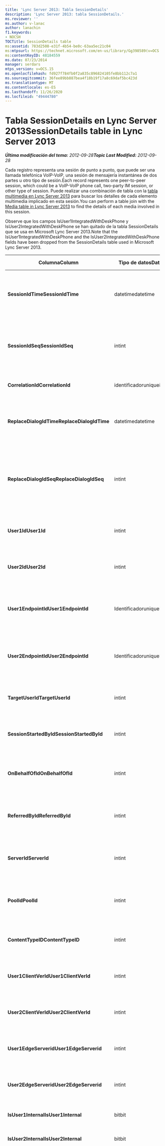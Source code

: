 ```yaml
---
title: 'Lync Server 2013: Tabla SessionDetails'
description: 'Lync Server 2013: tabla SessionDetails.'
ms.reviewer: ''
ms.author: v-lanac
author: lanachin
f1.keywords:
- NOCSH
TOCTitle: SessionDetails table
ms:assetid: 783d2508-e31f-4b54-be0c-63aa5ec21c04
ms:mtpsurl: https://technet.microsoft.com/en-us/library/Gg398589(v=OCS.15)
ms:contentKeyID: 48184559
ms.date: 07/23/2014
manager: serdars
mtps_version: v=OCS.15
ms.openlocfilehash: fd927f784fb0f2a835c896824105fe8bb112c7a1
ms.sourcegitcommit: 36fee89bb887bea4f18b19f17a8c69daf5bc423d
ms.translationtype: MT
ms.contentlocale: es-ES
ms.lasthandoff: 11/26/2020
ms.locfileid: "49444780"
---
```

# <a name="sessiondetails-table-in-lync-server-2013"></a><span data-ttu-id="be54a-103">Tabla SessionDetails en Lync Server 2013</span><span class="sxs-lookup"><span data-stu-id="be54a-103">SessionDetails table in Lync Server 2013</span></span>

<div data-xmlns="http://www.w3.org/1999/xhtml">

<div class="topic" data-xmlns="http://www.w3.org/1999/xhtml" data-msxsl="urn:schemas-microsoft-com:xslt" data-cs="https://msdn.microsoft.com/">

<div data-asp="https://msdn2.microsoft.com/asp">



</div>

<div id="mainSection">

<div id="mainBody"><span data-ttu-id="be54a-104">

<span> </span></span><span class="sxs-lookup"><span data-stu-id="be54a-104">

<span> </span></span></span>

<span data-ttu-id="be54a-105">_**Última modificación del tema:** 2012-09-28_</span><span class="sxs-lookup"><span data-stu-id="be54a-105">_**Topic Last Modified:** 2012-09-28_</span></span>

<span data-ttu-id="be54a-106">Cada registro representa una sesión de punto a punto, que puede ser una llamada telefónica VoIP-VoIP, una sesión de mensajería instantánea de dos partes u otro tipo de sesión.</span><span class="sxs-lookup"><span data-stu-id="be54a-106">Each record represents one peer-to-peer session, which could be a VoIP-VoIP phone call, two-party IM session, or other type of session.</span></span> <span data-ttu-id="be54a-107">Puede realizar una combinación de tabla con la [tabla multimedia en Lync Server 2013](lync-server-2013-media-table.md) para buscar los detalles de cada elemento multimedia implicado en esta sesión.</span><span class="sxs-lookup"><span data-stu-id="be54a-107">You can perform a table join with the [Media table in Lync Server 2013](lync-server-2013-media-table.md) to find the details of each media involved in this session.</span></span>

<span data-ttu-id="be54a-108">Observe que los campos IsUser1IntegratedWithDeskPhone y IsUser2IntegratedWithDeskPhone se han quitado de la tabla SessionDetails que se usa en Microsoft Lync Server 2013.</span><span class="sxs-lookup"><span data-stu-id="be54a-108">Note that the IsUser1IntegratedWithDeskPhone and the IsUser2IntegratedWithDeskPhone fields have been dropped from the SessionDetails table used in Microsoft Lync Server 2013.</span></span>


<table>
<colgroup>
<col style="width: 25%" />
<col style="width: 25%" />
<col style="width: 25%" />
<col style="width: 25%" />
</colgroup>
<thead>
<tr class="header">
<th><span data-ttu-id="be54a-109">Columna</span><span class="sxs-lookup"><span data-stu-id="be54a-109">Column</span></span></th>
<th><span data-ttu-id="be54a-110">Tipo de datos</span><span class="sxs-lookup"><span data-stu-id="be54a-110">Data Type</span></span></th>
<th><span data-ttu-id="be54a-111">Clave o índice</span><span class="sxs-lookup"><span data-stu-id="be54a-111">Key/Index</span></span></th>
<th><span data-ttu-id="be54a-112">Detalles</span><span class="sxs-lookup"><span data-stu-id="be54a-112">Details</span></span></th>
</tr>
</thead>
<tbody>
<tr class="odd">
<td><p><span data-ttu-id="be54a-113"><strong>SessionIdTime</strong></span><span class="sxs-lookup"><span data-stu-id="be54a-113"><strong>SessionIdTime</strong></span></span></p></td>
<td><p><span data-ttu-id="be54a-114">datetime</span><span class="sxs-lookup"><span data-stu-id="be54a-114">datetime</span></span></p></td>
<td><p><span data-ttu-id="be54a-115">Principal, extranjero</span><span class="sxs-lookup"><span data-stu-id="be54a-115">Primary, Foreign</span></span></p></td>
<td><p><span data-ttu-id="be54a-116">Hora de la solicitud de sesión.</span><span class="sxs-lookup"><span data-stu-id="be54a-116">Time of session request.</span></span> <span data-ttu-id="be54a-117">Se usa en conjunción con <strong>SessionIdSeq</strong> para identificar de forma única una sesión.</span><span class="sxs-lookup"><span data-stu-id="be54a-117">Used in conjunction with <strong>SessionIdSeq</strong> to uniquely identify a session.</span></span> <span data-ttu-id="be54a-118">Para obtener más información, vea la <a href="lync-server-2013-dialogs-table.md">tabla cuadros de diálogo en Lync Server 2013</a> .</span><span class="sxs-lookup"><span data-stu-id="be54a-118">See the <a href="lync-server-2013-dialogs-table.md">Dialogs table in Lync Server 2013</a> for more information.</span></span></p></td>
</tr>
<tr class="even">
<td><p><span data-ttu-id="be54a-119"><strong>SessionIdSeq</strong></span><span class="sxs-lookup"><span data-stu-id="be54a-119"><strong>SessionIdSeq</strong></span></span></p></td>
<td><p><span data-ttu-id="be54a-120">int</span><span class="sxs-lookup"><span data-stu-id="be54a-120">int</span></span></p></td>
<td><p><span data-ttu-id="be54a-121">Principal, extranjero</span><span class="sxs-lookup"><span data-stu-id="be54a-121">Primary, Foreign</span></span></p></td>
<td><p><span data-ttu-id="be54a-122">Número de identificación para identificar la sesión.</span><span class="sxs-lookup"><span data-stu-id="be54a-122">ID number to identify the session.</span></span> <span data-ttu-id="be54a-123">Se usa junto con <strong>SessionIdTime</strong> para identificar de forma única una sesión. \* para obtener más información, consulta la <a href="lync-server-2013-dialogs-table.md">tabla de cuadros de diálogo en Lync Server 2013</a> .</span><span class="sxs-lookup"><span data-stu-id="be54a-123">Used in conjunction with <strong>SessionIdTime</strong> to uniquely identify a session.\* See the <a href="lync-server-2013-dialogs-table.md">Dialogs table in Lync Server 2013</a> for more information.</span></span></p></td>
</tr>
<tr class="odd">
<td><p><span data-ttu-id="be54a-124"><strong>CorrelationId</strong></span><span class="sxs-lookup"><span data-stu-id="be54a-124"><strong>CorrelationId</strong></span></span></p></td>
<td><p><span data-ttu-id="be54a-125">identificador</span><span class="sxs-lookup"><span data-stu-id="be54a-125">uniqueidentifier</span></span></p></td>
<td></td>
<td><p><span data-ttu-id="be54a-126">Un GUID para correlacionar varias sesiones.</span><span class="sxs-lookup"><span data-stu-id="be54a-126">A GUID to correlate multiple sessions.</span></span></p></td>
</tr>
<tr class="even">
<td><p><span data-ttu-id="be54a-127"><strong>ReplaceDialogIdTime</strong></span><span class="sxs-lookup"><span data-stu-id="be54a-127"><strong>ReplaceDialogIdTime</strong></span></span></p></td>
<td><p><span data-ttu-id="be54a-128">datetime</span><span class="sxs-lookup"><span data-stu-id="be54a-128">datetime</span></span></p></td>
<td><p><span data-ttu-id="be54a-129">Extranjero</span><span class="sxs-lookup"><span data-stu-id="be54a-129">Foreign</span></span></p></td>
<td><p><span data-ttu-id="be54a-130">Número de identificación para identificar el cuadro de diálogo que se reemplazó por la sesión actual.</span><span class="sxs-lookup"><span data-stu-id="be54a-130">ID number to identify the dialog which was replaced by current session.</span></span> <span data-ttu-id="be54a-131">Para obtener más información, vea la <a href="lync-server-2013-dialogs-table.md">tabla cuadros de diálogo en Lync Server 2013</a> .</span><span class="sxs-lookup"><span data-stu-id="be54a-131">See the <a href="lync-server-2013-dialogs-table.md">Dialogs table in Lync Server 2013</a> for more information.</span></span></p></td>
</tr>
<tr class="odd">
<td><p><span data-ttu-id="be54a-132"><strong>ReplaceDialogIdSeq</strong></span><span class="sxs-lookup"><span data-stu-id="be54a-132"><strong>ReplaceDialogIdSeq</strong></span></span></p></td>
<td><p><span data-ttu-id="be54a-133">int</span><span class="sxs-lookup"><span data-stu-id="be54a-133">int</span></span></p></td>
<td><p><span data-ttu-id="be54a-134">Extranjero</span><span class="sxs-lookup"><span data-stu-id="be54a-134">Foreign</span></span></p></td>
<td><p><span data-ttu-id="be54a-135">Número de identificación para identificar la sesión.</span><span class="sxs-lookup"><span data-stu-id="be54a-135">ID number to identify the session.</span></span> <span data-ttu-id="be54a-136">Se usa junto con <strong>ReplacesDialogIdTime</strong> para identificar de forma única una sesión que se reemplaza por esta sesión.</span><span class="sxs-lookup"><span data-stu-id="be54a-136">Used in conjunction with <strong>ReplacesDialogIdTime</strong> to uniquely identify a session that is replaced by this session.</span></span> <span data-ttu-id="be54a-137">Para obtener más información, vea la <a href="lync-server-2013-dialogs-table.md">tabla cuadros de diálogo en Lync Server 2013</a> .</span><span class="sxs-lookup"><span data-stu-id="be54a-137">See the <a href="lync-server-2013-dialogs-table.md">Dialogs table in Lync Server 2013</a> for more information.</span></span></p></td>
</tr>
<tr class="even">
<td><p><span data-ttu-id="be54a-138"><strong>User1Id</strong></span><span class="sxs-lookup"><span data-stu-id="be54a-138"><strong>User1Id</strong></span></span></p></td>
<td><p><span data-ttu-id="be54a-139">int</span><span class="sxs-lookup"><span data-stu-id="be54a-139">int</span></span></p></td>
<td><p><span data-ttu-id="be54a-140">Extranjero</span><span class="sxs-lookup"><span data-stu-id="be54a-140">Foreign</span></span></p></td>
<td><p><span data-ttu-id="be54a-141">IDENTIFICADOR de un usuario de la sesión.</span><span class="sxs-lookup"><span data-stu-id="be54a-141">ID of one user in the session.</span></span> <span data-ttu-id="be54a-142">Para obtener más información, consulte la <a href="lync-server-2013-users-table.md">tabla usuarios en Lync Server 2013</a> .</span><span class="sxs-lookup"><span data-stu-id="be54a-142">See the <a href="lync-server-2013-users-table.md">Users table in Lync Server 2013</a> for more information.</span></span></p></td>
</tr>
<tr class="odd">
<td><p><span data-ttu-id="be54a-143"><strong>User2Id</strong></span><span class="sxs-lookup"><span data-stu-id="be54a-143"><strong>User2Id</strong></span></span></p></td>
<td><p><span data-ttu-id="be54a-144">int</span><span class="sxs-lookup"><span data-stu-id="be54a-144">int</span></span></p></td>
<td><p><span data-ttu-id="be54a-145">Extranjero</span><span class="sxs-lookup"><span data-stu-id="be54a-145">Foreign</span></span></p></td>
<td><p><span data-ttu-id="be54a-146">IDENTIFICADOR del otro usuario de la sesión.</span><span class="sxs-lookup"><span data-stu-id="be54a-146">ID of the other user in the session.</span></span> <span data-ttu-id="be54a-147">Para obtener más información, consulte la <a href="lync-server-2013-users-table.md">tabla usuarios en Lync Server 2013</a> .</span><span class="sxs-lookup"><span data-stu-id="be54a-147">See the <a href="lync-server-2013-users-table.md">Users table in Lync Server 2013</a> for more information.</span></span></p></td>
</tr>
<tr class="even">
<td><p><span data-ttu-id="be54a-148"><strong>User1EndpointId</strong></span><span class="sxs-lookup"><span data-stu-id="be54a-148"><strong>User1EndpointId</strong></span></span></p></td>
<td><p><span data-ttu-id="be54a-149">Identificador</span><span class="sxs-lookup"><span data-stu-id="be54a-149">uniqueIdentifier</span></span></p></td>
<td></td>
<td><p><span data-ttu-id="be54a-150">GUID que identifica el extremo utilizado por el primer usuario de la sesión.</span><span class="sxs-lookup"><span data-stu-id="be54a-150">GUID that identifies the endpoint used by the first user in the session.</span></span></p>
<p><span data-ttu-id="be54a-151">Este campo se introdujo en Microsoft Lync Server 2013.</span><span class="sxs-lookup"><span data-stu-id="be54a-151">This field was introduced in Microsoft Lync Server 2013.</span></span></p></td>
</tr>
<tr class="odd">
<td><p><span data-ttu-id="be54a-152"><strong>User2EndpointId</strong></span><span class="sxs-lookup"><span data-stu-id="be54a-152"><strong>User2EndpointId</strong></span></span></p></td>
<td><p><span data-ttu-id="be54a-153">Identificador</span><span class="sxs-lookup"><span data-stu-id="be54a-153">uniqueIdentifier</span></span></p></td>
<td></td>
<td><p><span data-ttu-id="be54a-154">GUID que identifica el extremo usado por el segundo usuario de la sesión.</span><span class="sxs-lookup"><span data-stu-id="be54a-154">GUID that identifies the endpoint used by the second user in the session.</span></span></p>
<p><span data-ttu-id="be54a-155">Este campo se introdujo en Microsoft Lync Server 2013.</span><span class="sxs-lookup"><span data-stu-id="be54a-155">This field was introduced in Microsoft Lync Server 2013.</span></span></p></td>
</tr>
<tr class="even">
<td><p><span data-ttu-id="be54a-156"><strong>TargetUserId</strong></span><span class="sxs-lookup"><span data-stu-id="be54a-156"><strong>TargetUserId</strong></span></span></p></td>
<td><p><span data-ttu-id="be54a-157">int</span><span class="sxs-lookup"><span data-stu-id="be54a-157">int</span></span></p></td>
<td><p><span data-ttu-id="be54a-158">Extranjero</span><span class="sxs-lookup"><span data-stu-id="be54a-158">Foreign</span></span></p></td>
<td><p><span data-ttu-id="be54a-159">El URI del usuario original para la solicitud SIP.</span><span class="sxs-lookup"><span data-stu-id="be54a-159">The original To user URI in the SIP request.</span></span> <span data-ttu-id="be54a-160">para obtener más información, consulte la <a href="lync-server-2013-users-table.md">tabla usuarios en Lync Server 2013</a> .</span><span class="sxs-lookup"><span data-stu-id="be54a-160">see the <a href="lync-server-2013-users-table.md">Users table in Lync Server 2013</a> for more information.</span></span></p></td>
</tr>
<tr class="odd">
<td><p><span data-ttu-id="be54a-161"><strong>SessionStartedById</strong></span><span class="sxs-lookup"><span data-stu-id="be54a-161"><strong>SessionStartedById</strong></span></span></p></td>
<td><p><span data-ttu-id="be54a-162">int</span><span class="sxs-lookup"><span data-stu-id="be54a-162">int</span></span></p></td>
<td><p><span data-ttu-id="be54a-163">Extranjero</span><span class="sxs-lookup"><span data-stu-id="be54a-163">Foreign</span></span></p></td>
<td><p><span data-ttu-id="be54a-164">IDENTIFICADOR del usuario que inició la sesión.</span><span class="sxs-lookup"><span data-stu-id="be54a-164">ID of the user who started the session.</span></span> <span data-ttu-id="be54a-165">Para obtener más información, consulte la <a href="lync-server-2013-users-table.md">tabla usuarios en Lync Server 2013</a> .</span><span class="sxs-lookup"><span data-stu-id="be54a-165">See the <a href="lync-server-2013-users-table.md">Users table in Lync Server 2013</a> for more information.</span></span></p></td>
</tr>
<tr class="even">
<td><p><span data-ttu-id="be54a-166"><strong>OnBehalfOfId</strong></span><span class="sxs-lookup"><span data-stu-id="be54a-166"><strong>OnBehalfOfId</strong></span></span></p></td>
<td><p><span data-ttu-id="be54a-167">int</span><span class="sxs-lookup"><span data-stu-id="be54a-167">int</span></span></p></td>
<td><p><span data-ttu-id="be54a-168">Extranjero</span><span class="sxs-lookup"><span data-stu-id="be54a-168">Foreign</span></span></p></td>
<td><p><span data-ttu-id="be54a-169">Indica el identificador del usuario de la persona que llama en nombre.</span><span class="sxs-lookup"><span data-stu-id="be54a-169">Indicates the ID of the user of who the caller is on behalf.</span></span> <span data-ttu-id="be54a-170">Para obtener más información, consulte la <a href="lync-server-2013-users-table.md">tabla usuarios en Lync Server 2013</a> .</span><span class="sxs-lookup"><span data-stu-id="be54a-170">See the <a href="lync-server-2013-users-table.md">Users table in Lync Server 2013</a> for more information.</span></span></p></td>
</tr>
<tr class="odd">
<td><p><span data-ttu-id="be54a-171"><strong>ReferredById</strong></span><span class="sxs-lookup"><span data-stu-id="be54a-171"><strong>ReferredById</strong></span></span></p></td>
<td><p><span data-ttu-id="be54a-172">int</span><span class="sxs-lookup"><span data-stu-id="be54a-172">int</span></span></p></td>
<td><p><span data-ttu-id="be54a-173">Extranjero</span><span class="sxs-lookup"><span data-stu-id="be54a-173">Foreign</span></span></p></td>
<td><p><span data-ttu-id="be54a-174">IDENTIFICADOR del usuario al que hace referencia la llamada.</span><span class="sxs-lookup"><span data-stu-id="be54a-174">ID of the user by who the call is referred.</span></span> <span data-ttu-id="be54a-175">Para obtener más información, consulte la <a href="lync-server-2013-users-table.md">tabla usuarios en Lync Server 2013</a> .</span><span class="sxs-lookup"><span data-stu-id="be54a-175">See the <a href="lync-server-2013-users-table.md">Users table in Lync Server 2013</a> for more information.</span></span></p></td>
</tr>
<tr class="even">
<td><p><span data-ttu-id="be54a-176"><strong>ServerId</strong></span><span class="sxs-lookup"><span data-stu-id="be54a-176"><strong>ServerId</strong></span></span></p></td>
<td><p><span data-ttu-id="be54a-177">int</span><span class="sxs-lookup"><span data-stu-id="be54a-177">int</span></span></p></td>
<td><p><span data-ttu-id="be54a-178">Extranjero</span><span class="sxs-lookup"><span data-stu-id="be54a-178">Foreign</span></span></p></td>
<td><p><span data-ttu-id="be54a-179">IDENTIFICADOR del servidor front-end usado para esta sesión.</span><span class="sxs-lookup"><span data-stu-id="be54a-179">ID of the front-end server used for this session.</span></span> <span data-ttu-id="be54a-180">Para obtener más información, consulte la <a href="lync-server-2013-servers-table.md">tabla servidores en Lync Server 2013</a> .</span><span class="sxs-lookup"><span data-stu-id="be54a-180">See the <a href="lync-server-2013-servers-table.md">Servers table in Lync Server 2013</a> for more information.</span></span></p></td>
</tr>
<tr class="odd">
<td><p><span data-ttu-id="be54a-181"><strong>PoolId</strong></span><span class="sxs-lookup"><span data-stu-id="be54a-181"><strong>PoolId</strong></span></span></p></td>
<td><p><span data-ttu-id="be54a-182">int</span><span class="sxs-lookup"><span data-stu-id="be54a-182">int</span></span></p></td>
<td><p><span data-ttu-id="be54a-183">Extranjero</span><span class="sxs-lookup"><span data-stu-id="be54a-183">Foreign</span></span></p></td>
<td><p><span data-ttu-id="be54a-184">IDENTIFICADOR del grupo en el que se capturó la sesión.</span><span class="sxs-lookup"><span data-stu-id="be54a-184">ID of the pool in which the session was captured.</span></span> <span data-ttu-id="be54a-185">Para obtener más información, consulte la <a href="lync-server-2013-pools-table.md">tabla de grupos en Lync Server 2013</a> .</span><span class="sxs-lookup"><span data-stu-id="be54a-185">See the <a href="lync-server-2013-pools-table.md">Pools table in Lync Server 2013</a> for more information.</span></span></p></td>
</tr>
<tr class="even">
<td><p><span data-ttu-id="be54a-186"><strong>ContentTypeID</strong></span><span class="sxs-lookup"><span data-stu-id="be54a-186"><strong>ContentTypeID</strong></span></span></p></td>
<td><p><span data-ttu-id="be54a-187">int</span><span class="sxs-lookup"><span data-stu-id="be54a-187">int</span></span></p></td>
<td><p><span data-ttu-id="be54a-188">Extranjero</span><span class="sxs-lookup"><span data-stu-id="be54a-188">Foreign</span></span></p></td>
<td><p><span data-ttu-id="be54a-189">Tipo de contenido usado en la sesión.</span><span class="sxs-lookup"><span data-stu-id="be54a-189">Content type used in the session.</span></span> <span data-ttu-id="be54a-190">Para obtener más información, consulte la <a href="lync-server-2013-contenttypes-table.md">tabla contentTypes en Lync Server 2013</a> .</span><span class="sxs-lookup"><span data-stu-id="be54a-190">See the <a href="lync-server-2013-contenttypes-table.md">ContentTypes table in Lync Server 2013</a> for more information.</span></span></p></td>
</tr>
<tr class="odd">
<td><p><span data-ttu-id="be54a-191"><strong>User1ClientVerId</strong></span><span class="sxs-lookup"><span data-stu-id="be54a-191"><strong>User1ClientVerId</strong></span></span></p></td>
<td><p><span data-ttu-id="be54a-192">int</span><span class="sxs-lookup"><span data-stu-id="be54a-192">int</span></span></p></td>
<td><p><span data-ttu-id="be54a-193">Extranjero</span><span class="sxs-lookup"><span data-stu-id="be54a-193">Foreign</span></span></p></td>
<td><p><span data-ttu-id="be54a-194">Versión de cliente usada por el usuario1.</span><span class="sxs-lookup"><span data-stu-id="be54a-194">Client version used by User1.</span></span> <span data-ttu-id="be54a-195">Para obtener más información, consulte la <a href="lync-server-2013-clientversions-table.md">tabla ClientVersions en Lync Server 2013</a> .</span><span class="sxs-lookup"><span data-stu-id="be54a-195">See the <a href="lync-server-2013-clientversions-table.md">ClientVersions table in Lync Server 2013</a> for more information.</span></span></p></td>
</tr>
<tr class="even">
<td><p><span data-ttu-id="be54a-196"><strong>User2ClientVerId</strong></span><span class="sxs-lookup"><span data-stu-id="be54a-196"><strong>User2ClientVerId</strong></span></span></p></td>
<td><p><span data-ttu-id="be54a-197">int</span><span class="sxs-lookup"><span data-stu-id="be54a-197">int</span></span></p></td>
<td><p><span data-ttu-id="be54a-198">Extranjero</span><span class="sxs-lookup"><span data-stu-id="be54a-198">Foreign</span></span></p></td>
<td><p><span data-ttu-id="be54a-199">Versión de cliente usada por usuario2.</span><span class="sxs-lookup"><span data-stu-id="be54a-199">Client version used by User2.</span></span> <span data-ttu-id="be54a-200">Para obtener más información, consulte la <a href="lync-server-2013-clientversions-table.md">tabla ClientVersions en Lync Server 2013</a> .</span><span class="sxs-lookup"><span data-stu-id="be54a-200">See the <a href="lync-server-2013-clientversions-table.md">ClientVersions table in Lync Server 2013</a> for more information.</span></span></p></td>
</tr>
<tr class="odd">
<td><p><span data-ttu-id="be54a-201"><strong>User1EdgeServerid</strong></span><span class="sxs-lookup"><span data-stu-id="be54a-201"><strong>User1EdgeServerid</strong></span></span></p></td>
<td><p><span data-ttu-id="be54a-202">int</span><span class="sxs-lookup"><span data-stu-id="be54a-202">int</span></span></p></td>
<td><p><span data-ttu-id="be54a-203">Extranjero</span><span class="sxs-lookup"><span data-stu-id="be54a-203">Foreign</span></span></p></td>
<td><p><span data-ttu-id="be54a-204">Servidor perimetral usado por el usuario1.</span><span class="sxs-lookup"><span data-stu-id="be54a-204">Edge Server used by User1.</span></span> <span data-ttu-id="be54a-205">Para obtener más información, consulte la <a href="lync-server-2013-edgeservers-table.md">tabla EdgeServers en Lync Server 2013</a> .</span><span class="sxs-lookup"><span data-stu-id="be54a-205">See the <a href="lync-server-2013-edgeservers-table.md">EdgeServers table in Lync Server 2013</a> for more information.</span></span></p></td>
</tr>
<tr class="even">
<td><p><span data-ttu-id="be54a-206"><strong>User2EdgeServerid</strong></span><span class="sxs-lookup"><span data-stu-id="be54a-206"><strong>User2EdgeServerid</strong></span></span></p></td>
<td><p><span data-ttu-id="be54a-207">int</span><span class="sxs-lookup"><span data-stu-id="be54a-207">int</span></span></p></td>
<td><p><span data-ttu-id="be54a-208">Extranjero</span><span class="sxs-lookup"><span data-stu-id="be54a-208">Foreign</span></span></p></td>
<td><p><span data-ttu-id="be54a-209">Servidor perimetral usado por usuario2.</span><span class="sxs-lookup"><span data-stu-id="be54a-209">Edge Server used by User2.</span></span> <span data-ttu-id="be54a-210">Para obtener más información, consulte la <a href="lync-server-2013-edgeservers-table.md">tabla EdgeServers en Lync Server 2013</a> .</span><span class="sxs-lookup"><span data-stu-id="be54a-210">See the <a href="lync-server-2013-edgeservers-table.md">EdgeServers table in Lync Server 2013</a> for more information.</span></span></p></td>
</tr>
<tr class="odd">
<td><p><span data-ttu-id="be54a-211"><strong>IsUser1Internal</strong></span><span class="sxs-lookup"><span data-stu-id="be54a-211"><strong>IsUser1Internal</strong></span></span></p></td>
<td><p><span data-ttu-id="be54a-212">bit</span><span class="sxs-lookup"><span data-stu-id="be54a-212">bit</span></span></p></td>
<td></td>
<td><p><span data-ttu-id="be54a-213">Si user1 está conectado desde interno o no.</span><span class="sxs-lookup"><span data-stu-id="be54a-213">Whether User1 is logged on from internal or not.</span></span></p></td>
</tr>
<tr class="even">
<td><p><span data-ttu-id="be54a-214"><strong>IsUser2Internal</strong></span><span class="sxs-lookup"><span data-stu-id="be54a-214"><strong>IsUser2Internal</strong></span></span></p></td>
<td><p><span data-ttu-id="be54a-215">bit</span><span class="sxs-lookup"><span data-stu-id="be54a-215">bit</span></span></p></td>
<td></td>
<td><p><span data-ttu-id="be54a-216">Si usuario2 está conectado desde interno o no.</span><span class="sxs-lookup"><span data-stu-id="be54a-216">Whether User2 is logged on from internal or not.</span></span></p></td>
</tr>
<tr class="odd">
<td><p><span data-ttu-id="be54a-217"><strong>InviteTime</strong></span><span class="sxs-lookup"><span data-stu-id="be54a-217"><strong>InviteTime</strong></span></span></p></td>
<td><p><span data-ttu-id="be54a-218">datetime</span><span class="sxs-lookup"><span data-stu-id="be54a-218">datetime</span></span></p></td>
<td></td>
<td><p><span data-ttu-id="be54a-219">La hora de la primera solicitud de invitación.</span><span class="sxs-lookup"><span data-stu-id="be54a-219">The time of the first INVITE request.</span></span> <span data-ttu-id="be54a-220">Por lo general, este campo se rellena con los datos generados desde el mensaje de invitación inicial de la sesión.</span><span class="sxs-lookup"><span data-stu-id="be54a-220">This field is typically populated by data generated from the initial INVITE message in the session.</span></span> <span data-ttu-id="be54a-221">Si no hay ningún mensaje de invitación, el campo se rellena con la fecha y la hora del primer mensaje SIP pertinente (BYE, cancelar, mensaje o información).</span><span class="sxs-lookup"><span data-stu-id="be54a-221">If there is no INVITE message then the field is populated with the date and time of the first relevant SIP message (BYE, CANCEL, MESSAGE, or INFO).</span></span> <span data-ttu-id="be54a-222">Por lo general, este campo se rellena con los datos generados desde el mensaje de invitación inicial de la sesión.</span><span class="sxs-lookup"><span data-stu-id="be54a-222">This field is typically populated by data generated from the initial INVITE message in the session.</span></span> <span data-ttu-id="be54a-223">Si no hay ningún mensaje de invitación, el campo se rellena con la fecha y la hora del primer mensaje SIP pertinente (BYE, cancelar, mensaje o información).</span><span class="sxs-lookup"><span data-stu-id="be54a-223">If there is no INVITE message then the field is populated with the date and time of the first relevant SIP message (BYE, CANCEL, MESSAGE, or INFO).</span></span></p></td>
</tr>
<tr class="even">
<td><p><span data-ttu-id="be54a-224"><strong>ResponseTime</strong></span><span class="sxs-lookup"><span data-stu-id="be54a-224"><strong>ResponseTime</strong></span></span></p></td>
<td><p><span data-ttu-id="be54a-225">datetime</span><span class="sxs-lookup"><span data-stu-id="be54a-225">datetime</span></span></p></td>
<td></td>
<td><p><span data-ttu-id="be54a-226">La hora de la respuesta al primer mensaje de invitación.</span><span class="sxs-lookup"><span data-stu-id="be54a-226">The time of the response to the first INVITE message.</span></span> <span data-ttu-id="be54a-227">Por lo general, este campo se rellena con los datos generados desde el mensaje de invitación inicial de la sesión.</span><span class="sxs-lookup"><span data-stu-id="be54a-227">This field is typically populated by data generated from the initial INVITE message in the session.</span></span> <span data-ttu-id="be54a-228">Si no hay ningún mensaje de invitación, el campo se rellena con la fecha y la hora del primer mensaje SIP pertinente (BYE, cancelar, mensaje o información).</span><span class="sxs-lookup"><span data-stu-id="be54a-228">If there is no INVITE message then the field is populated with the date and time of the first relevant SIP message (BYE, CANCEL, MESSAGE, or INFO).</span></span></p></td>
</tr>
<tr class="odd">
<td><p><span data-ttu-id="be54a-229"><strong>ResponseCode</strong></span><span class="sxs-lookup"><span data-stu-id="be54a-229"><strong>ResponseCode</strong></span></span></p></td>
<td><p><span data-ttu-id="be54a-230">int</span><span class="sxs-lookup"><span data-stu-id="be54a-230">int</span></span></p></td>
<td></td>
<td><p><span data-ttu-id="be54a-231">Código de respuesta SIP a la invitación de la sesión.</span><span class="sxs-lookup"><span data-stu-id="be54a-231">SIP response code to the session invitation.</span></span> <span data-ttu-id="be54a-232">Por lo general, este campo se rellena con los datos generados desde el mensaje de invitación inicial de la sesión.</span><span class="sxs-lookup"><span data-stu-id="be54a-232">This field is typically populated by data generated from the initial INVITE message in the session.</span></span> <span data-ttu-id="be54a-233">Si no hay ningún mensaje de invitación, el campo se rellena con la fecha y la hora del primer mensaje SIP pertinente (BYE, cancelar, mensaje o información).</span><span class="sxs-lookup"><span data-stu-id="be54a-233">If there is no INVITE message then the field is populated with the date and time of the first relevant SIP message (BYE, CANCEL, MESSAGE, or INFO).</span></span></p></td>
</tr>
<tr class="even">
<td><p><span data-ttu-id="be54a-234"><strong>DiagnosticId</strong></span><span class="sxs-lookup"><span data-stu-id="be54a-234"><strong>DiagnosticId</strong></span></span></p></td>
<td><p><span data-ttu-id="be54a-235">int</span><span class="sxs-lookup"><span data-stu-id="be54a-235">int</span></span></p></td>
<td></td>
<td><p><span data-ttu-id="be54a-236">IDENTIFICACIÓN de diagnóstico capturada del encabezado de SIP.</span><span class="sxs-lookup"><span data-stu-id="be54a-236">Diagnostic ID captured from SIP header.</span></span></p></td>
</tr>
<tr class="odd">
<td><p><span data-ttu-id="be54a-237"><strong>CallPriority</strong></span><span class="sxs-lookup"><span data-stu-id="be54a-237"><strong>CallPriority</strong></span></span></p></td>
<td><p><span data-ttu-id="be54a-238">int</span><span class="sxs-lookup"><span data-stu-id="be54a-238">int</span></span></p></td>
<td><p><span data-ttu-id="be54a-239">Extranjero</span><span class="sxs-lookup"><span data-stu-id="be54a-239">Foreign</span></span></p></td>
<td><p><span data-ttu-id="be54a-240">Prioridad de la llamada.</span><span class="sxs-lookup"><span data-stu-id="be54a-240">Call priority.</span></span> <span data-ttu-id="be54a-241">Para obtener más información, consulte la <a href="lync-server-2013-callpriorities-table.md">tabla CallPriorities en Lync Server 2013</a> .</span><span class="sxs-lookup"><span data-stu-id="be54a-241">See the <a href="lync-server-2013-callpriorities-table.md">CallPriorities table in Lync Server 2013</a> for more information.</span></span></p></td>
</tr>
<tr class="even">
<td><p><span data-ttu-id="be54a-242"><strong>User1MessageCount</strong></span><span class="sxs-lookup"><span data-stu-id="be54a-242"><strong>User1MessageCount</strong></span></span></p></td>
<td><p><span data-ttu-id="be54a-243">int</span><span class="sxs-lookup"><span data-stu-id="be54a-243">int</span></span></p></td>
<td></td>
<td><p><span data-ttu-id="be54a-244">Número de mensajes enviados por el usuario1 durante la sesión.</span><span class="sxs-lookup"><span data-stu-id="be54a-244">Number of messages sent by User1 during the session.</span></span></p></td>
</tr>
<tr class="odd">
<td><p><span data-ttu-id="be54a-245"><strong>User2MessageCount</strong></span><span class="sxs-lookup"><span data-stu-id="be54a-245"><strong>User2MessageCount</strong></span></span></p></td>
<td><p><span data-ttu-id="be54a-246">int</span><span class="sxs-lookup"><span data-stu-id="be54a-246">int</span></span></p></td>
<td></td>
<td><p><span data-ttu-id="be54a-247">Número de mensajes enviados por usuario2 durante la sesión.</span><span class="sxs-lookup"><span data-stu-id="be54a-247">Number of messages sent by User2 during the session.</span></span></p></td>
</tr>
<tr class="even">
<td><p><span data-ttu-id="be54a-248"><strong>SessionEndTime</strong></span><span class="sxs-lookup"><span data-stu-id="be54a-248"><strong>SessionEndTime</strong></span></span></p></td>
<td><p><span data-ttu-id="be54a-249">datetime</span><span class="sxs-lookup"><span data-stu-id="be54a-249">datetime</span></span></p></td>
<td></td>
<td><p><span data-ttu-id="be54a-250">Hora de finalización de la sesión.</span><span class="sxs-lookup"><span data-stu-id="be54a-250">Time at the end of the session.</span></span></p></td>
</tr>
<tr class="odd">
<td><p><span data-ttu-id="be54a-251"><strong>MediaTypes</strong></span><span class="sxs-lookup"><span data-stu-id="be54a-251"><strong>MediaTypes</strong></span></span></p></td>
<td><p><span data-ttu-id="be54a-252">int</span><span class="sxs-lookup"><span data-stu-id="be54a-252">int</span></span></p></td>
<td></td>
<td><p><span data-ttu-id="be54a-253">Un conjunto de bits que indica el tipo de medio de esta sesión.</span><span class="sxs-lookup"><span data-stu-id="be54a-253">A bit set that indicates the media type of this session.</span></span> <span data-ttu-id="be54a-254">En la lista se muestran las definiciones de los tipos:</span><span class="sxs-lookup"><span data-stu-id="be54a-254">Listed are the definitions of the types:</span></span></p>
<h3 id="section-1"> </h3>
<div>
<table>
<colgroup>
<col style="width: 50%" />
<col style="width: 50%" />
</colgroup>
<tbody>
<tr class="odd">
<td><p><span data-ttu-id="be54a-255">MI</span><span class="sxs-lookup"><span data-stu-id="be54a-255">IM</span></span></p></td>
<td><p><span data-ttu-id="be54a-256">1</span><span class="sxs-lookup"><span data-stu-id="be54a-256">1</span></span></p></td>
</tr>
<tr class="even">
<td><p><span data-ttu-id="be54a-257">FILE_TRANSFER</span><span class="sxs-lookup"><span data-stu-id="be54a-257">FILE_TRANSFER</span></span></p></td>
<td><p><span data-ttu-id="be54a-258">2</span><span class="sxs-lookup"><span data-stu-id="be54a-258">2</span></span></p></td>
</tr>
<tr class="odd">
<td><p><span data-ttu-id="be54a-259">REMOTE_ASSISTANCE</span><span class="sxs-lookup"><span data-stu-id="be54a-259">REMOTE_ASSISTANCE</span></span></p></td>
<td><p><span data-ttu-id="be54a-260">4</span><span class="sxs-lookup"><span data-stu-id="be54a-260">4</span></span></p></td>
</tr>
<tr class="even">
<td><p><span data-ttu-id="be54a-261">APP_SHARING</span><span class="sxs-lookup"><span data-stu-id="be54a-261">APP_SHARING</span></span></p></td>
<td><p><span data-ttu-id="be54a-262">4,8</span><span class="sxs-lookup"><span data-stu-id="be54a-262">8</span></span></p></td>
</tr>
<tr class="odd">
<td><p><span data-ttu-id="be54a-263">AUDIO</span><span class="sxs-lookup"><span data-stu-id="be54a-263">AUDIO</span></span></p></td>
<td><p><span data-ttu-id="be54a-264">apartado</span><span class="sxs-lookup"><span data-stu-id="be54a-264">16</span></span></p></td>
</tr>
<tr class="even">
<td><p><span data-ttu-id="be54a-265">CÁMARA</span><span class="sxs-lookup"><span data-stu-id="be54a-265">VIDEO</span></span></p></td>
<td><p><span data-ttu-id="be54a-266">32</span><span class="sxs-lookup"><span data-stu-id="be54a-266">32</span></span></p></td>
</tr>
<tr class="odd">
<td><p><span data-ttu-id="be54a-267">APP_INVITE</span><span class="sxs-lookup"><span data-stu-id="be54a-267">APP_INVITE</span></span></p></td>
<td><p><span data-ttu-id="be54a-268">64</span><span class="sxs-lookup"><span data-stu-id="be54a-268">64</span></span></p></td>
</tr>
</tbody>
</table>

</div></td>
</tr>
<tr class="even">
<td><p><span data-ttu-id="be54a-269"><strong>User1Flag</strong></span><span class="sxs-lookup"><span data-stu-id="be54a-269"><strong>User1Flag</strong></span></span></p></td>
<td><p><span data-ttu-id="be54a-270">smallint</span><span class="sxs-lookup"><span data-stu-id="be54a-270">smallint</span></span></p></td>
<td></td>
<td><p><span data-ttu-id="be54a-271">Un conjunto de bits que indica los atributos del Usuario1.</span><span class="sxs-lookup"><span data-stu-id="be54a-271">A bit set that indicates the User1 attributes.</span></span> <span data-ttu-id="be54a-272">Se muestran las siguientes definiciones de atributos:</span><span class="sxs-lookup"><span data-stu-id="be54a-272">The following attribute definitions are listed:</span></span></p>
<ul>
<li><p><span data-ttu-id="be54a-273">0x01: integrado con un teléfono de escritorio</span><span class="sxs-lookup"><span data-stu-id="be54a-273">0x01 - Integrated with desktop phone</span></span></p></li>
</ul></td>
</tr>
<tr class="odd">
<td><p><span data-ttu-id="be54a-274"><strong>User2Flag</strong></span><span class="sxs-lookup"><span data-stu-id="be54a-274"><strong>User2Flag</strong></span></span></p></td>
<td><p><span data-ttu-id="be54a-275">smallint</span><span class="sxs-lookup"><span data-stu-id="be54a-275">smallint</span></span></p></td>
<td></td>
<td><p><span data-ttu-id="be54a-276">Un conjunto de bits que indica los atributos de usuario2.</span><span class="sxs-lookup"><span data-stu-id="be54a-276">A bit set that indicates the User2 attributes.</span></span> <span data-ttu-id="be54a-277">Se muestran las siguientes definiciones de atributos:</span><span class="sxs-lookup"><span data-stu-id="be54a-277">The following attribute definitions are listed:</span></span></p>
<ul>
<li><p><span data-ttu-id="be54a-278">0x01: integrado con un teléfono de escritorio</span><span class="sxs-lookup"><span data-stu-id="be54a-278">0x01 - Integrated with desktop phone</span></span></p></li>
</ul></td>
</tr>
<tr class="even">
<td><p><span data-ttu-id="be54a-279"><strong>CallFlag</strong></span><span class="sxs-lookup"><span data-stu-id="be54a-279"><strong>CallFlag</strong></span></span></p></td>
<td><p><span data-ttu-id="be54a-280">smallint</span><span class="sxs-lookup"><span data-stu-id="be54a-280">smallint</span></span></p></td>
<td></td>
<td><p><span data-ttu-id="be54a-281">Un conjunto de bits que indica los atributos de la llamada.</span><span class="sxs-lookup"><span data-stu-id="be54a-281">A bit set that indicates the call attributes.</span></span> <span data-ttu-id="be54a-282">Se muestran las siguientes definiciones de atributos:</span><span class="sxs-lookup"><span data-stu-id="be54a-282">The following attribute definitions are listed:</span></span></p>
<ul>
<li><p><span data-ttu-id="be54a-283">0x01-reintento de sesión</span><span class="sxs-lookup"><span data-stu-id="be54a-283">0x01 - Retried Session</span></span></p></li>
<li><p><span data-ttu-id="be54a-284">0x02: una llamada realizada por el agente en nombre de un grupo de respuesta</span><span class="sxs-lookup"><span data-stu-id="be54a-284">0x02 - A call made by agent on behalf of a response group</span></span></p></li>
</ul></td>
</tr>
<tr class="odd">
<td><p><span data-ttu-id="be54a-285"><strong>Procesar</strong></span><span class="sxs-lookup"><span data-stu-id="be54a-285"><strong>Processed</strong></span></span></p></td>
<td><p><span data-ttu-id="be54a-286">bit</span><span class="sxs-lookup"><span data-stu-id="be54a-286">bit</span></span></p></td>
<td></td>
<td><p><span data-ttu-id="be54a-287">Para uso interno del servicio de supervisión.</span><span class="sxs-lookup"><span data-stu-id="be54a-287">For internal use by the Monitoring service.</span></span></p>
<p><span data-ttu-id="be54a-288">Este campo se introdujo en Microsoft Lync Server 2013.</span><span class="sxs-lookup"><span data-stu-id="be54a-288">This field was introduced in Microsoft Lync Server 2013.</span></span></p></td>
</tr>
</tbody>
</table>


<span data-ttu-id="be54a-289">\* Para la mayoría de las sesiones, SessionIdSeq tendrá el valor 1.</span><span class="sxs-lookup"><span data-stu-id="be54a-289">\* For most sessions, SessionIdSeq will have the value of 1.</span></span> <span data-ttu-id="be54a-290">Si varias sesiones comienzan exactamente al mismo tiempo, la SessionIdSeq para una será 1, la otra será 2, y así sucesivamente.</span><span class="sxs-lookup"><span data-stu-id="be54a-290">If multiple sessions start at exactly the same time, the SessionIdSeq for one will be 1, for another will be 2, and so on.</span></span>

<span data-ttu-id="be54a-291"></div>

<span> </span>

</div>

</div>

</span><span class="sxs-lookup"><span data-stu-id="be54a-291"></div>

<span> </span>

</div>

</div>

</span></span></div>

